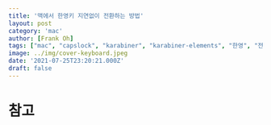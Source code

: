 ```yaml
---
title: '맥에서 한영키 지연없이 전환하는 방법'
layout: post
category: 'mac'
author: [Frank Oh]
tags: ["mac", "capslock", "karabiner", "karabiner-elements", "한영", "전환", "한영키", "키전환"]
image: ../img/cover-keyboard.jpeg
date: '2021-07-25T23:20:21.000Z'
draft: false
---
```


# 참고

